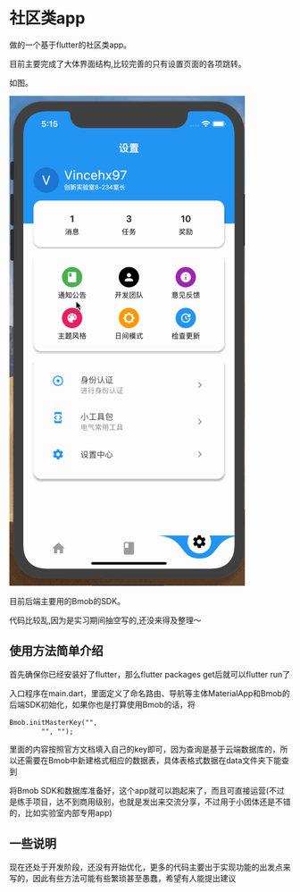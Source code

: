 # 社区类app
做的一个基于flutter的社区类app。

目前主要完成了大体界面结构,比较完善的只有设置页面的各项跳转。

如图。

![avatar](/img/Untitled.gif)

目前后端主要用的Bmob的SDK。

代码比较乱,因为是实习期间抽空写的,还没来得及整理～

## 使用方法简单介绍
首先确保你已经安装好了flutter，那么flutter packages get后就可以flutter run了

入口程序在main.dart，里面定义了命名路由、导航等主体MaterialApp和Bmob的后端SDK初始化，如果你也是打算使用Bmob的话，将
```
Bmob.initMasterKey("",
        "", "");
```
里面的内容按照官方文档填入自己的key即可，因为查询是基于云端数据库的，所以还需要在Bmob中新建格式相应的数据表，具体表格式数据在data文件夹下能查到

将Bmob SDK和数据库准备好，这个app就可以跑起来了，而且可直接运营(不过是练手项目，达不到商用级别，也就是发出来交流分享，不过用于小团体还是不错的，比如实验室内部专用app)
## 一些说明
现在还处于开发阶段，还没有开始优化，更多的代码主要出于实现功能的出发点来写的，因此有些方法可能有些繁琐甚至愚蠢，希望有人能提出建议
